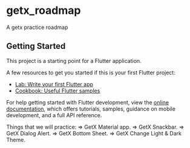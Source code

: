 # getx_roadmap

A getx practice roadmap

## Getting Started

This project is a starting point for a Flutter application.

A few resources to get you started if this is your first Flutter project:

- [Lab: Write your first Flutter app](https://docs.flutter.dev/get-started/codelab)
- [Cookbook: Useful Flutter samples](https://docs.flutter.dev/cookbook)

For help getting started with Flutter development, view the
[online documentation](https://docs.flutter.dev/), which offers tutorials,
samples, guidance on mobile development, and a full API reference.


Things that we will practice:
 => GetX Material app.
 => GetX Snackbar.
 => GetX Dialog Alert.
 => GetX Bottom Sheet.
 => GetX Change Light & Dark Theme.
